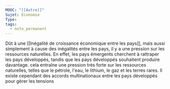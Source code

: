 ```yaml
---
MOOC: "[[Autre]]"
Sujet: Economie
Type: 
tags:
  - note_permanent
---
```

Dût à une [[Inégalité de croissance économique entre les pays]], mais aussi simplement à cause des inégalités entre les pays, il y a une pression sur les ressources naturelles. En effet, les pays émergents cherchent à rattraper les pays développés, tandis que les pays développés souhaitent produire davantage. cela entraîne une pression très forte sur les ressources naturelles, telles que le pétrole, l'eau, le lithium, le gaz et les terres rares.
Il existe cependant des accords multinationaux entre les pays développés pour gérer les tensions